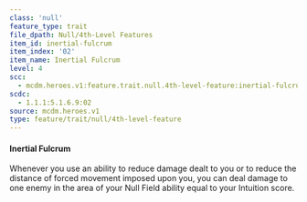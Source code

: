 ```yaml
---
class: 'null'
feature_type: trait
file_dpath: Null/4th-Level Features
item_id: inertial-fulcrum
item_index: '02'
item_name: Inertial Fulcrum
level: 4
scc:
  - mcdm.heroes.v1:feature.trait.null.4th-level-feature:inertial-fulcrum
scdc:
  - 1.1.1:5.1.6.9:02
source: mcdm.heroes.v1
type: feature/trait/null/4th-level-feature
---
```


#### Inertial Fulcrum

Whenever you use an ability to reduce damage dealt to you or to reduce the distance of forced movement imposed upon you, you can deal damage to one enemy in the area of your Null Field ability equal to your Intuition score.
